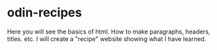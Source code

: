 # odin-recipes

Here you will see the basics of html.
How to make paragraphs, headers, titles. etc.
I will create a "recipe" website showing what I have learned.